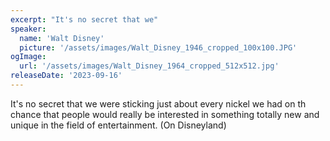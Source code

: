 ```yaml
---
excerpt: "It's no secret that we"
speaker:
  name: 'Walt Disney'
  picture: '/assets/images/Walt_Disney_1946_cropped_100x100.JPG'
ogImage:
  url: '/assets/images/Walt_Disney_1964_cropped_512x512.jpg'
releaseDate: '2023-09-16'
---
```


It's no secret that we were sticking just about every nickel we had on th chance that people would really be interested in something totally new and unique in the field of entertainment. (On Disneyland)
